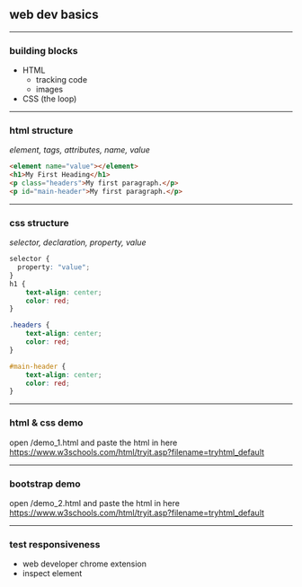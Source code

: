 
## web dev basics

----

### building blocks
* HTML
  - tracking code
  - images
* CSS (the loop)

----

### html structure
_element, tags, attributes, name, value_
```html
<element name="value"></element>
<h1>My First Heading</h1>
<p class="headers">My first paragraph.</p>
<p id="main-header">My first paragraph.</p>
```

----

### css structure
_selector, declaration, property, value_
```css
selector {
  property: "value";
}
h1 {
    text-align: center;
    color: red;
}

.headers {
    text-align: center;
    color: red;
}

#main-header {
    text-align: center;
    color: red;
}
```

----

### html & css demo
open /demo_1.html
and paste the html in here
https://www.w3schools.com/html/tryit.asp?filename=tryhtml_default

----

### bootstrap demo
open /demo_2.html
and paste the html in here
https://www.w3schools.com/html/tryit.asp?filename=tryhtml_default

----

### test responsiveness
* web developer chrome extension
* inspect element
